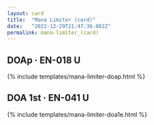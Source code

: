 ```yaml
---
layout: card
title:  "Mana Limiter (card)"
date:   "2022-12-29T21:47:36.082Z"
permalink: mana-limiter_(card)
---
```


## DOAp &middot; EN-018 U

{% include templates/mana-limiter-doap.html %}


## DOA 1st &middot; EN-041 U

{% include templates/mana-limiter-doa1e.html %}

